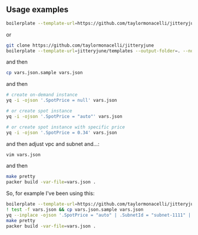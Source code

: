 ## Usage examples


```bash
boilerplate --template-url=https://github.com/taylormonacelli/jitteryjune/archive/refs/heads/master.zip//jitteryjune-master/templates --output-folder=. --non-interactive
```


or


```bash
git clone https://github.com/taylormonacelli/jitteryjune
boilerplate --template-url=jitteryjune/templates --output-folder=. --non-interactive
```

and then

```bash
cp vars.json.sample vars.json
```

and then

```bash
# create on-demand instance
yq -i -ojson '.SpotPrice = null' vars.json

# or create spot instance
yq -i -ojson '.SpotPrice = "auto"' vars.json

# or create spot instance with specific price
yq -i -ojson '.SpotPrice = 0.34' vars.json
```

and then adjust vpc and subnet and...:
```bash
vim vars.json
```





and then

```bash
make pretty
packer build -var-file=vars.json .
```







So, for example I've been using this:
```bash
boilerplate --template-url=https://github.com/taylormonacelli/jitteryjune/archive/refs/heads/master.zip//jitteryjune-master/templates --output-folder=. --non-interactive
! test -f vars.json && cp vars.json.sample vars.json
yq --inplace -ojson '.SpotPrice = "auto" | .SubnetId = "subnet-1111" | .VpcId = "vpc-2222"' vars.json
make pretty
packer build -var-file=vars.json .
```
